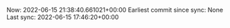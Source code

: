 Now: 2022-06-15 21:38:40.661021+00:00 Earliest commit since sync: None Last sync: 2022-06-15 17:46:20+00:00
